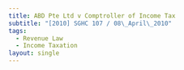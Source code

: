 ```yaml
---
title: ABD Pte Ltd v Comptroller of Income Tax
subtitle: "[2010] SGHC 107 / 08\_April\_2010"
tags:
  - Revenue Law
  - Income Taxation
layout: single
---
```


